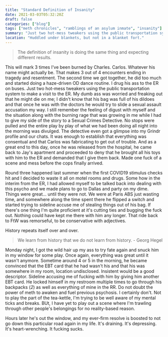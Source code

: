 ```yaml
---
title: "Standard Definition of Insanity"
date: 2021-03-03T05:32:20Z
draft: false
categories: ["blog"]
tags: ["meth chronicles", "ramblings of an asylum inmate", "insanity"]
summary: "Just two hot-mess tweakers using the public transportation system to make a visit to the ER."
location: "Huddled under blankets, but not in a blanket fort."
---
```



> The definition of insanity is doing the same thing and expecting different results.

This will mark 3 times I've been burned by Charles. Carlos. Whatever his name might actually be. That makes 3 out of 4 encounters ending in tragedy and resentment. The second time we got together, he did too much and started doing a haze-driven OD dance routine. I drug his ass to the ER on buses. Just two hot-mess tweakers using the public transportation system to make a visit to the ER. My dumb ass was worried and freaking out that he might die on me; I didn't know that his bag was full of his dildoes and that once he was with the doctors he would try to slide a sexual assault accusation my way. I still remember the feeling of digust with myself and the situation along with the burning rage that was growing in me while I had to give my side of the story to a Sexual Crimes Detective. No stops were pulled and the entire play by play of what we had been doing all night into the morning was divulged. The detective even got a glimpse into my Grindr profile and our chats. It was enough to establish that everything was consentual and that Carlos was fabricating to get out of trouble. And as a great end to this day, once he was released from the hospital, he came back to Jay's apartment and proceeded to deny that he brought all his toys with him to the ER and demanded that I give them back. Made one fuck of a scene and mess before the cops finally arrived.

Round three happened last summer when the first COVID19 stimulus checks hit and I decided to waste it all on motel rooms and drugs. Some how in the interim from the ER, I had allowed myself to be talked back into dealing with this psycho and we made plans to go to Dallas and party on my dime. Things were great... until they were not. We were at Paris ABS just wasting time, and somewhere along the time spent there he flipped a switch and started trying to sideline accuse me of stealing things out of his bag. If there's one thing I'm quite proficient at it's cutting ties and bugging the fuck out. Nothing could have kept me there with him any longer. That ride back to FtW was remorseful, to be conservative with adjectives.

History repeats itself over and over. 

> We learn from history that we do not learn from history. - Georg Hegel

Monday night, I got the wild hair up my ass to try fate again and snuck him in my window for some play. Once again, everything was great until it wasn't anymore. Sometime around 4 or 5 in the morning, he became convinced that the EBT card that he had wasn't his and that his was somewhere in my room, location undisclosed. Insistent would be a good descriptor. Sideline accusing me of fucking with him by giving him another EBT card. He locked himself in my restroom multiple times to go through his backpacks (*2*) as well as everything of mine in the RR. Do not doubt the power of meth to awaken and fuel previous psychosis. I certainly don't. Not to play the part of the tea-kettle, I'm trying to be well aware of my mental ticks and breaks. BUt, I have yet to play out a scene where I'm trawling through other people's belongings for no reality-based reason. 

Hours later he's out the window, and my ever-firm resolve is boosted to not go down this particular road again in my life. It's draining. It's depressing. It's heart-wrenching. It fucking sucks.
